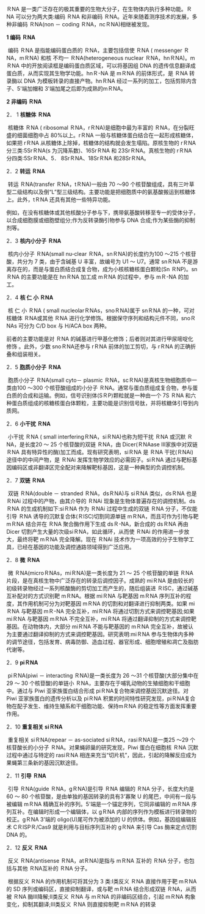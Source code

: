  ＲNA 是一类广泛存在的极其重要的生物大分子，在生物体内执行多种功能。ＲNA 可以分为两大类:编码 ＲNA 和非编码 ＲNA。近年来随着测序技术的发展，多种非编码 ＲNA(non － coding ＲNA，ncＲNA)相继被发现。

**1 编码 ＲNA**

​    编码 ＲNA 是指能编码蛋白质的 ＲNA，主要包括信使 ＲNA ( messenger ＲNA，mＲNA) 和核 不均一 ＲNA(heterogeneous nuclear ＲNA，hnＲNA)。mＲNA 中的开放阅读框是编码蛋白质区域，可以将基因组 DNA 的遗传信息翻译成蛋白质，从而实现其生物学功能。hnＲ-NA 是 mＲNA 的前体形式，是 ＲNA 转录酶以 DNA 为模板转录的直接产物。hnＲNA 经过一系列的加工，包括剪除内含子、5'端加帽和 3'端加尾之后即为成熟的mＲNA。

**2 非编码 ＲNA**

2． 1 **核糖体 ＲNA** 

​    核糖体 ＲNA ( ribosomal ＲNA，rＲNA)是细胞中最为丰富的 ＲNA，在分裂旺盛的细菌细胞中占 80%以上。rＲNA 一般与核糖体蛋白结合在一起形成核糖体，如果把 rＲNA 从核糖体上除掉，核糖体的结构就会发生塌陷。原核生物的 rＲNA 分三类:5SrＲNA(s 为沉降系数)、16SrＲNA 和 23SrＲNA。真核生物的 rＲNA 分四类:5SrＲNA、5． 8SrＲNA、18SrＲNA 和28SrＲNA。

2．2 **转运 ＲNA** 

​    转运 ＲNA(transfer ＲNA，tＲNA)一般由 70 ～90 个核苷酸组成，具有三叶草型二级结构以及倒“L”型三级结构。主要功能是把细胞质中的氨基酸搬运到核糖体上。此外，tＲNA 还具有其他一些特异功能。

例如，在没有核糖体或其他核酸分子参与下，携带氨基酸转移至专一的受体分子，以合成细胞膜或细胞壁组分;作为反转录酶引物参与 DNA 合成;作为某些酶的抑制剂等。

2．3 **核内小分子 ＲNA** 

​    核内小分子 ＲNA(small nu-clear ＲNA，snＲNA)的长度约为100 ～215 个核苷酸，共分为 7 类，由于含碱基 U 丰富，故编号为 U1 ～ U7。通常 snＲNA 不是游离存在的，而是与蛋白质结合成复合物，成为小核核糖核蛋白颗粒(Sn ＲNP)。snＲNA 的主要功能是在 hnＲNA 加工成 mＲNA 的过程中，参与 mＲ-NA 的加工。

2．4 **核 仁 小 ＲNA** 

​    核 仁 小 ＲNA ( small nucleolarＲNAs，snoＲNA)属于 snＲNA 的一种，可对核糖体 ＲNA或其他 ＲNA 进行化学修饰。根据保守序列和结构元件不同，snoＲNAs 可分为 C/D box 与 H/ACA box 两种。

前者的主要功能是对 ＲNA 的碱基进行甲基化修饰；后者则对其进行甲尿嘧啶化修饰 。此外，少数 snoＲNA还参与 rＲNA 前体的加工剪切，与 rＲNA 的正确折叠和组装相关。

2．5 **胞质小分子 ＲNA**

​    胞质小分子 ＲNA(small cyto－ plasmic ＲNA，scＲNA)是真核生物细胞质中一类由100 ～300 个核苷酸组成的小分子 ＲNA。通常与蛋白质组成复合物，参与蛋白质的合成和运输。例如，信号识别体(SＲP)颗粒就是一种由一个 7S ＲNA 和六种蛋白质组成的核糖核蛋白体颗粒，主要功能是识别信号肽，并将核糖体引导到内质网。

2．6 **小干扰 ＲNA** 

​    小干扰 ＲNA ( small interferingＲNA，siＲNA)也称为短干扰 ＲNA 或沉默 ＲNA，是长度20 ～ 25 个核苷酸的双链 ＲNA，由 Dicer(ＲNAase Ⅲ家族中对双链 ＲNA 具有特异性的酶)加工而成。现有研究表明，siＲNA 是 ＲNA 干扰(ＲNAi)途径中的中间产物，是 ＲNAi 发挥生物学效应的必需因子。siＲNA 通过与靶标基因编码区或非翻译区完全配对来降解靶标基因，这是一种典型的负调控机制。

2．7 **双链 ＲNA** 

​    双链 ＲNA(double － stranded ＲNA，dsＲNA)与 siＲNA 类似，dsＲNA 也是 ＲNAi 过程中的产物，由其介导的 ＲNAi 现象是生物体普遍存在的调控机制。dsＲNA 的生成机制如下:siＲNA 作为 ＲNAi 过程中生成的双链 ＲNA 分子，不仅能引导 ＲNA 诱导的沉默复合体(ＲISC)切割同源单链 mＲNA，而且可作为引物与靶 mＲNA 结合并在 ＲNA 聚合酶作用下生成 dsＲ-NA，新合成的 dsＲNA 再由 Dicer 切割产生大量的次级siＲNA，如此循环，从而使 ＲNAi 的作用进一步放大，最终将靶 mＲNA 完全降解。现在 ＲNAi 技术作为一项高效的分子生物学工具，已经在基因的功能及调控通路领域得到广泛应用。

2．8 **微 ＲNA** 

​    微 ＲNA(microＲNAs，miＲNA)是一类长度为 21 ～ 25 个核苷酸的单链 ＲNA 片段，是在真核生物中广泛存在的转录后调控因子。成熟的 miＲNA 是由较长的初级转录物经过一系列核酸酶的剪切加工而产生的，随后组装进 ＲISC，通过碱基互补配对的方式识别靶 mＲNA。根据 miＲNA 与靶基因 mＲNA 序列互补的程度，其作用机制可分为对靶基因 mＲNA 的切割和对翻译进行抑制两类。如果 miＲNA 与靶基因 mＲ-NA 完全互补，miＲNA 将通过切割方式来调控靶基因;如果 miＲNA 与靶基因 mＲNA 不完全互补，miＲNA 将通过翻译抑制的方式来调控靶基因。在动物体内，大部分 miＲNA 不能与靶基因的 mＲNA 完全互补，故被认为主要通过翻译抑制的方式来调控靶基因。研究表明:miＲNA 参与生物体内多种的调节途径，包括发育、病毒防御、造血过程、器官形成、细胞增殖和凋亡及脂肪代谢等。

2．9 **piＲNA** 

​    piＲNA(piwi － interacting ＲNA)是一类长度为 26 ～31 个核苷酸(大部分集中在 29 ～ 30 个核苷酸)的单链小 ＲNA，主要存在于哺乳动物的生殖细胞和干细胞中。通过与 Piwi 亚家族蛋白结合形成 piＲNA复合物来调控基因沉默途径。对 Piwi 亚家族蛋白的遗传分析以及 piＲNA 积累的时间特性研究发现，piＲNA复合物在配子发生、维持生殖系和干细胞功能、保持mＲNA 的稳定性等方面发挥重要作用。

2．10 **重复相关 siＲNA** 

​    重复相关 siＲNA(repear － as-sociated siＲNA，rasiＲNA)是一类25 ～29 个核苷酸长的小分子 ＲNA。对果蝇卵巢的研究发现，Piwi 蛋白在细胞核 ＲNA 沉默过程中通过与特定的 rasiＲNA 相连来充当“切片机”，因此，引起的降解反应成为果蝇第三条新的基因沉默途径。

2．11 **引导 ＲNA** 

​    引导 ＲNA(guide ＲNA，gＲNA)是引导 ＲNA 编辑的 ＲNA 分子，长度大约是 60 ～ 80 个核苷酸，是由单独的基因转录的具有3'寡聚 U 的尾巴，中间有一段与被编辑 mＲNA 精确互补的序列。5'端是一个锚定序列，它同非编辑的 mＲNA 序列互补。在编辑时形成一个编辑体，以 gＲNA 内部的序列作为模板进行转录物的校正。gＲNA 3'端的 oligo(U)尾可作为被添加的 U 的供体。例如，基因组编辑技术 CＲISPＲ/Cas9 就是利用与目标序列互补的 gＲNA 来引导 Cas 酶来定点切割 DNA 的。

2．12 **反义 ＲNA** 

​    反义 ＲNA(antisense ＲNA，atＲNA)是指与 mＲNA 互补的 ＲNA 分子，也包括与其他 ＲNA互补的 ＲNA 分子。

​    根据反义 ＲNA 的作用机制可将其分为 3 类:Ⅰ类反义 ＲNA 直接作用于靶 mＲNA 的 SD 序列或编码区，直接抑制翻译，或与靶 mＲNA 结合形成双链 ＲNA，从而被 ＲNA 酶Ⅲ降解;Ⅱ类反义 ＲNA 与 mＲNA 的非编码区结合，引起 mＲNA 构象变化，抑制其翻译;Ⅲ类反义 ＲNA 则直接抑制靶 mＲNA 的转录
